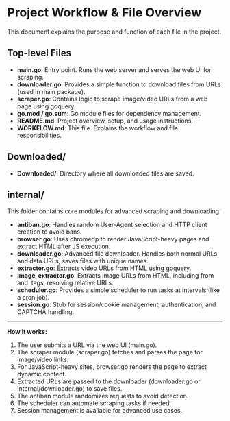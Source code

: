 
# Project Workflow & File Overview

This document explains the purpose and function of each file in the project.

## Top-level Files

- **main.go**: Entry point. Runs the web server and serves the web UI for scraping.
- **downloader.go**: Provides a simple function to download files from URLs (used in main package).
- **scraper.go**: Contains logic to scrape image/video URLs from a web page using goquery.
- **go.mod / go.sum**: Go module files for dependency management.
- **README.md**: Project overview, setup, and usage instructions.
- **WORKFLOW.md**: This file. Explains the workflow and file responsibilities.

## Downloaded/
- **Downloaded/**: Directory where all downloaded files are saved.

## internal/
This folder contains core modules for advanced scraping and downloading.

- **antiban.go**: Handles random User-Agent selection and HTTP client creation to avoid bans.
- **browser.go**: Uses chromedp to render JavaScript-heavy pages and extract HTML after JS execution.
- **downloader.go**: Advanced file downloader. Handles both normal URLs and data URLs, saves files with unique names.
- **extractor.go**: Extracts video URLs from HTML using goquery.
- **image_extractor.go**: Extracts image URLs from HTML, including from <a> and <img> tags, resolving relative URLs.
- **scheduler.go**: Provides a simple scheduler to run tasks at intervals (like a cron job).
- **session.go**: Stub for session/cookie management, authentication, and CAPTCHA handling.

---

**How it works:**
1. The user submits a URL via the web UI (main.go).
2. The scraper module (scraper.go) fetches and parses the page for image/video links.
3. For JavaScript-heavy sites, browser.go renders the page to extract dynamic content.
4. Extracted URLs are passed to the downloader (downloader.go or internal/downloader.go) to save files.
5. The antiban module randomizes requests to avoid detection.
6. The scheduler can automate scraping tasks if needed.
7. Session management is available for advanced use cases.
